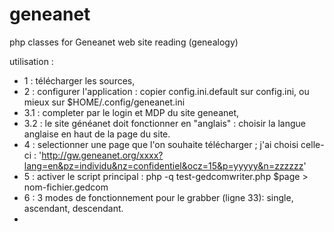 geneanet
========

php classes for Geneanet web site reading (genealogy)


utilisation :

- 1 : télécharger les sources,
- 2 : configurer l'application : copier config.ini.default sur config.ini, ou mieux sur $HOME/.config/geneanet.ini
- 3.1 : completer par le login et MDP du site geneanet,
- 3.2 : le site généanet doit fonctionner en "anglais" : choisir la langue anglaise en haut de la page du site.
- 4 : selectionner une page que l'on souhaite télécharger ; j'ai choisi celle-ci : 'http://gw.geneanet.org/xxxx?lang=en&pz=individu&nz=confidentiel&ocz=15&p=yyyyy&n=zzzzzz'
- 5 : activer le script principal : php -q test-gedcomwriter.php $page > nom-fichier.gedcom
- 6 : 3 modes de fonctionnement pour le grabber (ligne 33): single, ascendant, descendant.
- 


